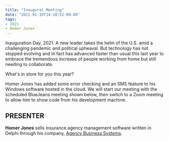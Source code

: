 ```yaml
---
title: "Inaugural Meeting"
date: "2021-01-19T14:10:52-08:00"
tags:
- 2021
- Homer Jones
---
```


Inauguration Day, 2021. A new leader takes the helm of the U.S. amid a challenging pandemic and political upheaval. But technology has not stopped evolving and in fact has advanced faster than usual this last year to embrace the tremendous increase of people working from home but still needing to collaborate.

What's in store for you this year?

Homer Jones has added some error checking and an SMS feature to his Windows software hosted in the cloud. We will start our meeting with the scheduled BlueJeans meeting shown below, then switch to a Zoom meeting to allow him to show code from his development machine.

## PRESENTER ##

**Homer Jones** sells insurance agency management software written in Delphi through his company, [Agency Business Systems](http://agencybusys.com/). 
